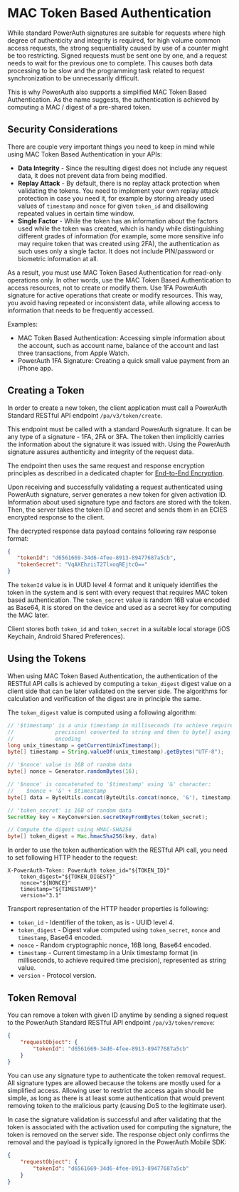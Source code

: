 # MAC Token Based Authentication

While standard PowerAuth signatures are suitable for requests where high degree of authenticity and integrity is required, for high volume common access requests, the strong sequentiality caused by use of a counter might be too restricting. Signed requests must be sent one by one, and a request needs to wait for the previous one to complete. This causes both data processing to be slow and the programming task related to request synchronization to be unnecessarily difficult.

This is why PowerAuth also supports a simplified MAC Token Based Authentication. As the name suggests, the authentication is achieved by computing a MAC / digest of a pre-shared token.

## Security Considerations

There are couple very important things you need to keep in mind while using MAC Token Based Authentication in your APIs:

- **Data Integrity** - Since the resulting digest does not include any request data, it does not prevent data from being modified.
- **Replay Attack** - By default, there is no replay attack protection when validating the tokens. You need to implement your own replay attack protection in case you need it, for example by storing already used values of `timestamp` and `nonce` for given `token_id` and disallowing repeated values in certain time window.
- **Single Factor** - While the token has an information about the factors used while the token was created, which is handy while distinguishing different grades of information (for example, some more sensitive info may require token that was created using 2FA), the authentication as such uses only a single factor. It does not include PIN/password or biometric information at all.

As a result, you must use MAC Token Based Authentication for read-only operations only. In other words, use the MAC Token Based Authentication to access resources, not to create or modify them. Use 1FA PowerAuth signature for active operations that create or modify resources. This way, you avoid having repeated or inconsistent data, while allowing access to information that needs to be frequently accessed.

Examples:

- MAC Token Based Authentication: Accessing simple information about the account, such as account name, balance of the account and last three transactions, from Apple Watch.
- PowerAuth 1FA Signature: Creating a quick small value payment from an iPhone app.

## Creating a Token

In order to create a new token, the client application must call a PowerAuth Standard RESTful API endpoint `/pa/v3/token/create`.

This endpoint must be called with a standard PowerAuth signature. It can be any type of a signature - 1FA, 2FA or 3FA. The token then implicitly carries the information about the signature it was issued with. Using the PowerAuth signature assures authenticity and integrity of the request data.

The endpoint then uses the same request and response encryption principles as described in a dedicated chapter for [End-to-End Encryption](./End-To-End-Encryption.md). 

Upon receiving and successfully validating a request authenticated using PowerAuth signature, server generates a new token for given activation ID. Information about used signature type and factors are stored with the token. Then, the server takes the token ID and secret and sends them in an ECIES encrypted response to the client. 

The decrypted response data payload contains following raw response format:

```json
{
   "tokenId": "d6561669-34d6-4fee-8913-89477687a5cb",  
   "tokenSecret": "VqAXEhziiT27lxoqREjtcQ=="
}
```

The `tokenId` value is in UUID level 4 format and it uniquely identifies the token in the system and is sent with every request that requires MAC token based authentication. The `token_secret` value is random 16B value encoded as Base64, it is stored on the device and used as a secret key for computing the MAC later.

Client stores both `token_id` and `token_secret` in a suitable local storage (iOS Keychain, Android Shared Preferences).

## Using the Tokens

When using MAC Token Based Authentication, the authentication of the RESTful API calls is achieved by computing a `token_digest` digest value on a client side that can be later validated on the server side. The algorithms for calculation and verification of the digest are in principle the same.

The `token_digest` value is computed using a following algorithm:

```java
// '$timestamp' is a unix timestamp in milliseconds (to achieve required time
//             precision) converted to string and then to byte[] using UTF-8
//             encoding
long unix_timestamp = getCurrentUnixTimestamp();
byte[] timestamp = String.valueOf(unix_timestamp).getBytes("UTF-8");

// '$nonce' value is 16B of random data
byte[] nonce = Generator.randomBytes(16);

// '$nonce' is concatenated to '$timestamp' using '&' character:
//    $nonce + '&' + $timestamp
byte[] data = ByteUtils.concat(ByteUtils.concat(nonce, '&'), timestamp);

// 'token_secret' is 16B of random data
SecretKey key = KeyConversion.secretKeyFromBytes(token_secret);

// Compute the digest using HMAC-SHA256
byte[] token_digest = Mac.hmacSha256(key, data)
```

In order to use the token authentication with the RESTful API call, you need to set following HTTP header to the request:

```
X-PowerAuth-Token: PowerAuth token_id="${TOKEN_ID}"
    token_digest="${TOKEN_DIGEST}"
    nonce="${NONCE}"
    timestamp="${TIMESTAMP}"
    version="3.1"
```

Transport representation of the HTTP header properties is following:

- `token_id` - Identifier of the token, as is - UUID level 4.
- `token_digest` - Digest value computed using `token_secret`, `nonce` and `timestamp`, Base64 encoded.
- `nonce` - Random cryptographic nonce, 16B long, Base64 encoded.
- `timestamp` - Current timestamp in a Unix timestamp format (in milliseconds, to achieve required time precision), represented as string value.
- `version` - Protocol version.

## Token Removal

You can remove a token with given ID anytime by sending a signed request to the PowerAuth Standard RESTful API endpoint `/pa/v3/token/remove`:

```json
{
    "requestObject": {
        "tokenId": "d6561669-34d6-4fee-8913-89477687a5cb"
    }
}
```

You can use any signature type to authenticate the token removal request. All signature types are allowed because the tokens are mostly used for a simplified access. Allowing user to restrict the access again should be simple, as long as there is at least some authentication that would prevent removing token to the malicious party (causing DoS to the legitimate user).

In case the signature validation is successful and after validating that the token is associated with the activation used for computing the signature, the token is removed on the server side. The response object only confirms the removal and the payload is typically ignored in the PowerAuth Mobile SDK:

```json
{
    "requestObject": {
        "tokenId": "d6561669-34d6-4fee-8913-89477687a5cb"
    }
}
```


